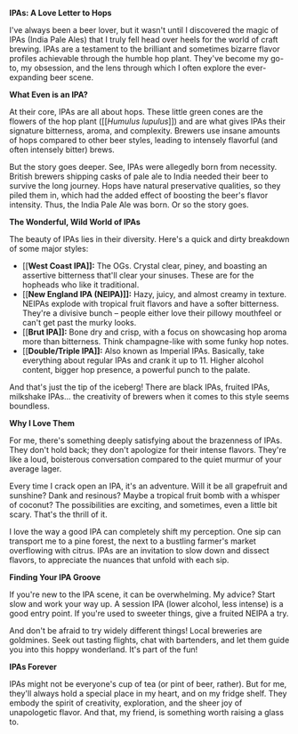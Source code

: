 **IPAs: A Love Letter to Hops**

I've always been a beer lover, but it wasn't until I discovered the magic of IPAs (India Pale Ales) that I truly fell head over heels for the world of craft brewing. IPAs are a testament to the brilliant and sometimes bizarre flavor profiles achievable through the humble hop plant. They've become my go-to, my obsession, and the lens through which I often explore the ever-expanding beer scene.

**What Even is an IPA?**

At their core, IPAs are all about hops. These little green cones are the flowers of the hop plant ([[_Humulus lupulus_]]) and are what gives IPAs their signature bitterness, aroma, and complexity. Brewers use insane amounts of hops compared to other beer styles, leading to intensely flavorful (and often intensely bitter) brews.

But the story goes deeper. See, IPAs were allegedly born from necessity. British brewers shipping casks of pale ale to India needed their beer to survive the long journey. Hops have natural preservative qualities, so they piled them in, which had the added effect of boosting the beer's flavor intensity. Thus, the India Pale Ale was born. Or so the story goes.

**The Wonderful, Wild World of IPAs**

The beauty of IPAs lies in their diversity. Here's a quick and dirty breakdown of some major styles:

- [[**West Coast IPA]]:** The OGs. Crystal clear, piney, and boasting an assertive bitterness that'll clear your sinuses. These are for the hopheads who like it traditional.
- [[**New England IPA (NEIPA)]]:** Hazy, juicy, and almost creamy in texture. NEIPAs explode with tropical fruit flavors and have a softer bitterness. They're a divisive bunch – people either love their pillowy mouthfeel or can't get past the murky looks.
- [[**Brut IPA]]:** Bone dry and crisp, with a focus on showcasing hop aroma more than bitterness. Think champagne-like with some funky hop notes.
- [[**Double/Triple IPA]]:** Also known as Imperial IPAs. Basically, take everything about regular IPAs and crank it up to 11. Higher alcohol content, bigger hop presence, a powerful punch to the palate.

And that's just the tip of the iceberg! There are black IPAs, fruited IPAs, milkshake IPAs... the creativity of brewers when it comes to this style seems boundless.

**Why I Love Them**

For me, there's something deeply satisfying about the brazenness of IPAs. They don't hold back; they don't apologize for their intense flavors. They're like a loud, boisterous conversation compared to the quiet murmur of your average lager.

Every time I crack open an IPA, it's an adventure. Will it be all grapefruit and sunshine? Dank and resinous? Maybe a tropical fruit bomb with a whisper of coconut? The possibilities are exciting, and sometimes, even a little bit scary. That's the thrill of it.

I love the way a good IPA can completely shift my perception. One sip can transport me to a pine forest, the next to a bustling farmer's market overflowing with citrus. IPAs are an invitation to slow down and dissect flavors, to appreciate the nuances that unfold with each sip.

**Finding Your IPA Groove**

If you're new to the IPA scene, it can be overwhelming. My advice? Start slow and work your way up. A session IPA (lower alcohol, less intense) is a good entry point. If you're used to sweeter things, give a fruited NEIPA a try.

And don't be afraid to try widely different things! Local breweries are goldmines. Seek out tasting flights, chat with bartenders, and let them guide you into this hoppy wonderland. It's part of the fun!

**IPAs Forever**

IPAs might not be everyone's cup of tea (or pint of beer, rather). But for me, they'll always hold a special place in my heart, and on my fridge shelf. They embody the spirit of creativity, exploration, and the sheer joy of unapologetic flavor. And that, my friend, is something worth raising a glass to.